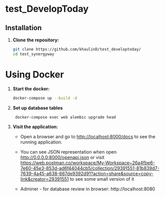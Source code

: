 # test_DevelopToday

## Installation

1. **Clone the repository:**

    ```bash
    git clone https://github.com/khaulinD/test_developtoday/
    cd test_synergyway
    ```

# Using Docker
1. **Start the docker:**

    ```bash
    docker-compose up --build -d
    ``` 
2. **Set up database tables**
   ```bash
    docker-compose exec web alembic upgrade head
    ``` 
3. **Visit the application:**

   -  Open a browser and go to [http://localhost:8000/docs](http://localhost:8000/docs) to see the running application.
   - You can see JSON representation when open http://0.0.0.0:8000/openapi.json or visit https://web.postman.co/workspace/My-Workspace~26a4fbe6-7e60-45e3-853d-ad6f44044cb5/collection/29391551-81b839d7-7639-4a45-a638-667de9392d91?action=share&source=copy-link&creator=29391551 to see some small version of it

   - Adminer - for database review in browser: http://localhost:8080

